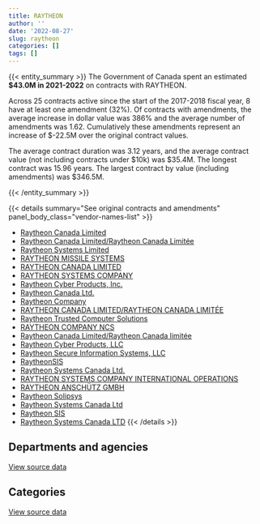 ```yaml
---
title: RAYTHEON
author: ''
date: '2022-08-27'
slug: raytheon
categories: []
tags: []
---
```


<script src="/rmarkdown-libs/htmlwidgets/htmlwidgets.js"></script>
<link href="/rmarkdown-libs/datatables-css/datatables-crosstalk.css" rel="stylesheet" />
<script src="/rmarkdown-libs/datatables-binding/datatables.js"></script>
<script src="/rmarkdown-libs/jquery/jquery-3.6.0.min.js"></script>
<link href="/rmarkdown-libs/dt-core-bootstrap/css/dataTables.bootstrap.min.css" rel="stylesheet" />
<link href="/rmarkdown-libs/dt-core-bootstrap/css/dataTables.bootstrap.extra.css" rel="stylesheet" />
<script src="/rmarkdown-libs/dt-core-bootstrap/js/jquery.dataTables.min.js"></script>
<script src="/rmarkdown-libs/dt-core-bootstrap/js/dataTables.bootstrap.min.js"></script>
<link href="/rmarkdown-libs/crosstalk/css/crosstalk.min.css" rel="stylesheet" />
<script src="/rmarkdown-libs/crosstalk/js/crosstalk.min.js"></script>
<script src="/rmarkdown-libs/htmlwidgets/htmlwidgets.js"></script>
<link href="/rmarkdown-libs/datatables-css/datatables-crosstalk.css" rel="stylesheet" />
<script src="/rmarkdown-libs/datatables-binding/datatables.js"></script>
<script src="/rmarkdown-libs/jquery/jquery-3.6.0.min.js"></script>
<link href="/rmarkdown-libs/dt-core-bootstrap/css/dataTables.bootstrap.min.css" rel="stylesheet" />
<link href="/rmarkdown-libs/dt-core-bootstrap/css/dataTables.bootstrap.extra.css" rel="stylesheet" />
<script src="/rmarkdown-libs/dt-core-bootstrap/js/jquery.dataTables.min.js"></script>
<script src="/rmarkdown-libs/dt-core-bootstrap/js/dataTables.bootstrap.min.js"></script>
<link href="/rmarkdown-libs/crosstalk/css/crosstalk.min.css" rel="stylesheet" />
<script src="/rmarkdown-libs/crosstalk/js/crosstalk.min.js"></script>

{{< entity_summary >}}
The Government of Canada spent an estimated **\$43.0M in 2021-2022** on contracts with RAYTHEON.

Across 25 contracts active since the start of the 2017-2018 fiscal year, 8 have at least one amendment (32%). Of contracts with amendments, the average increase in dollar value was 386% and the average number of amendments was 1.62. Cumulatively these amendments represent an increase of \$-22.5M over the original contract values.

The average contract duration was 3.12 years, and the average contract value (not including contracts under \$10k) was \$35.4M. The longest contract was 15.96 years. The largest contract by value (including amendments) was \$346.5M.

{{< /entity_summary >}}

{{< details summary="See original contracts and amendments" panel_body_class="vendor-names-list" >}}
- [Raytheon Canada Limited](https://search.open.canada.ca/en/ct/?sort=contract_value_f%20desc&page=1&search_text=%22Raytheon%20Canada%20Limited%22)
- [Raytheon Canada Limited/Raytheon Canada Limitée](https://search.open.canada.ca/en/ct/?sort=contract_value_f%20desc&page=1&search_text=%22Raytheon%20Canada%20Limited%2fRaytheon%20Canada%20Limit%c3%a9e%22)
- [Raytheon Systems Limited](https://search.open.canada.ca/en/ct/?sort=contract_value_f%20desc&page=1&search_text=%22Raytheon%20Systems%20Limited%22)
- [RAYTHEON MISSILE SYSTEMS](https://search.open.canada.ca/en/ct/?sort=contract_value_f%20desc&page=1&search_text=%22RAYTHEON%20MISSILE%20SYSTEMS%22)
- [RAYTHEON CANADA LIMITED](https://search.open.canada.ca/en/ct/?sort=contract_value_f%20desc&page=1&search_text=%22RAYTHEON%20CANADA%20LIMITED%22)
- [RAYTHEON SYSTEMS COMPANY](https://search.open.canada.ca/en/ct/?sort=contract_value_f%20desc&page=1&search_text=%22RAYTHEON%20SYSTEMS%20COMPANY%22)
- [Raytheon Cyber Products, Inc.](https://search.open.canada.ca/en/ct/?sort=contract_value_f%20desc&page=1&search_text=%22Raytheon%20Cyber%20Products%2c%20Inc.%22)
- [Raytheon Canada Ltd.](https://search.open.canada.ca/en/ct/?sort=contract_value_f%20desc&page=1&search_text=%22Raytheon%20Canada%20Ltd.%22)
- [Raytheon Company](https://search.open.canada.ca/en/ct/?sort=contract_value_f%20desc&page=1&search_text=%22Raytheon%20Company%22)
- [RAYTHEON CANADA LIMITED/RAYTHEON CANADA LIMITÉE](https://search.open.canada.ca/en/ct/?sort=contract_value_f%20desc&page=1&search_text=%22RAYTHEON%20CANADA%20LIMITED%2fRAYTHEON%20CANADA%20LIMIT%c3%89E%22)
- [Raytheon Trusted Computer Solutions](https://search.open.canada.ca/en/ct/?sort=contract_value_f%20desc&page=1&search_text=%22Raytheon%20Trusted%20Computer%20Solutions%22)
- [RAYTHEON COMPANY NCS](https://search.open.canada.ca/en/ct/?sort=contract_value_f%20desc&page=1&search_text=%22RAYTHEON%20COMPANY%20NCS%22)
- [Raytheon Canada Limited/Raytheon Canada limitée](https://search.open.canada.ca/en/ct/?sort=contract_value_f%20desc&page=1&search_text=%22Raytheon%20Canada%20Limited%2fRaytheon%20Canada%20limit%c3%a9e%22)
- [Raytheon Cyber Products, LLC](https://search.open.canada.ca/en/ct/?sort=contract_value_f%20desc&page=1&search_text=%22Raytheon%20Cyber%20Products%2c%20LLC%22)
- [Raytheon Secure Information Systems, LLC](https://search.open.canada.ca/en/ct/?sort=contract_value_f%20desc&page=1&search_text=%22Raytheon%20Secure%20Information%20Systems%2c%20LLC%22)
- [RaytheonSIS](https://search.open.canada.ca/en/ct/?sort=contract_value_f%20desc&page=1&search_text=%22RaytheonSIS%22)
- [Raytheon Systems Canada Ltd.](https://search.open.canada.ca/en/ct/?sort=contract_value_f%20desc&page=1&search_text=%22Raytheon%20Systems%20Canada%20Ltd.%22)
- [RAYTHEON SYSTEMS COMPANY INTERNATIONAL OPERATIONS](https://search.open.canada.ca/en/ct/?sort=contract_value_f%20desc&page=1&search_text=%22RAYTHEON%20SYSTEMS%20COMPANY%20INTERNATIONAL%20OPERATIONS%22)
- [RAYTHEON ANSCHÜTZ GMBH](https://search.open.canada.ca/en/ct/?sort=contract_value_f%20desc&page=1&search_text=%22RAYTHEON%20ANSCH%c3%9cTZ%20GMBH%22)
- [Raytheon Solipsys](https://search.open.canada.ca/en/ct/?sort=contract_value_f%20desc&page=1&search_text=%22Raytheon%20Solipsys%22)
- [Raytheon Systems Canada Ltd](https://search.open.canada.ca/en/ct/?sort=contract_value_f%20desc&page=1&search_text=%22Raytheon%20Systems%20Canada%20Ltd%22)
- [Raytheon SIS](https://search.open.canada.ca/en/ct/?sort=contract_value_f%20desc&page=1&search_text=%22Raytheon%20SIS%22)
- [Raytheon Systems Canada LTD](https://search.open.canada.ca/en/ct/?sort=contract_value_f%20desc&page=1&search_text=%22Raytheon%20Systems%20Canada%20LTD%22)
{{< /details >}}

## Departments and agencies

<div id="htmlwidget-1" style="width:100%;height:auto;" class="datatables html-widget"></div>
<script type="application/json" data-for="htmlwidget-1">{"x":{"style":"bootstrap","filter":"none","vertical":false,"data":[["<a href=\"/departments/dfatd-maecd/\">Global Affairs Canada<\/a>","<a href=\"/departments/dfo-mpo/\">Fisheries and Oceans Canada<\/a>","<a href=\"/departments/dnd-mdn/\">National Defence<\/a>","<a href=\"/departments/ec/\">Environment and Climate Change Canada<\/a>"],[1051013,7471.03,88699420.25,52500],[null,113933.16,101219238.34,52500],[null,null,57716922.84,null],[null,null,43002183.78,null]],"container":"<table class=\"table table-striped table-hover row-border order-column display\">\n  <thead>\n    <tr>\n      <th>Department<\/th>\n      <th>2018-2019<\/th>\n      <th>2019-2020<\/th>\n      <th>2020-2021<\/th>\n      <th>2021-2022<\/th>\n    <\/tr>\n  <\/thead>\n<\/table>","options":{"order":[[4,"desc"]],"pageLength":10,"autoWidth":true,"columnDefs":[{"targets":1,"render":"function(data, type, row, meta) {\n    return type !== 'display' ? data : DTWidget.formatCurrency(data, \"$\", 2, 3, \",\", \".\", true, null);\n  }"},{"targets":2,"render":"function(data, type, row, meta) {\n    return type !== 'display' ? data : DTWidget.formatCurrency(data, \"$\", 2, 3, \",\", \".\", true, null);\n  }"},{"targets":3,"render":"function(data, type, row, meta) {\n    return type !== 'display' ? data : DTWidget.formatCurrency(data, \"$\", 2, 3, \",\", \".\", true, null);\n  }"},{"targets":4,"render":"function(data, type, row, meta) {\n    return type !== 'display' ? data : DTWidget.formatCurrency(data, \"$\", 2, 3, \",\", \".\", true, null);\n  }"},{"width":"16%","targets":[1,2,3,4]},{"className":"dt-right","targets":[1,2,3,4]}],"orderClasses":false}},"evals":["options.columnDefs.0.render","options.columnDefs.1.render","options.columnDefs.2.render","options.columnDefs.3.render"],"jsHooks":[]}</script>
<p class="text-right">
<a href="https://github.com/GoC-Spending/contracts-data/tree/main/data/out/vendors/raytheon/summary_by_fiscal_year_by_department.csv" class="source-data-link btn btn-link">View source data</a>
</p>

## Categories

<div id="htmlwidget-2" style="width:100%;height:auto;" class="datatables html-widget"></div>
<script type="application/json" data-for="htmlwidget-2">{"x":{"style":"bootstrap","filter":"none","vertical":false,"data":[["<a href=\"/categories/1_facilities_and_construction/\">Facilities and construction<\/a>","<a href=\"/categories/11_defence/\">Defence<\/a>","<a href=\"/categories/3_information_technology/\">Information technology<\/a>","<a href=\"/categories/6_industrial_products_and_services/\">Industrial products and services<\/a>","<a href=\"/categories/9_human_capital/\">Human capital<\/a>"],[40573064.55,620782.31,1051013,47558073.39,7471.03],[40684079.79,3920193.66,null,56667464.89,113933.16],[20472079.86,1087391.11,null,36157451.88,null],[313438.66,6531293.24,null,36157451.88,null]],"container":"<table class=\"table table-striped table-hover row-border order-column display\">\n  <thead>\n    <tr>\n      <th>Category<\/th>\n      <th>2018-2019<\/th>\n      <th>2019-2020<\/th>\n      <th>2020-2021<\/th>\n      <th>2021-2022<\/th>\n    <\/tr>\n  <\/thead>\n<\/table>","options":{"order":[[4,"desc"]],"dom":"t","pageLength":30,"autoWidth":true,"columnDefs":[{"targets":1,"render":"function(data, type, row, meta) {\n    return type !== 'display' ? data : DTWidget.formatCurrency(data, \"$\", 2, 3, \",\", \".\", true, null);\n  }"},{"targets":2,"render":"function(data, type, row, meta) {\n    return type !== 'display' ? data : DTWidget.formatCurrency(data, \"$\", 2, 3, \",\", \".\", true, null);\n  }"},{"targets":3,"render":"function(data, type, row, meta) {\n    return type !== 'display' ? data : DTWidget.formatCurrency(data, \"$\", 2, 3, \",\", \".\", true, null);\n  }"},{"targets":4,"render":"function(data, type, row, meta) {\n    return type !== 'display' ? data : DTWidget.formatCurrency(data, \"$\", 2, 3, \",\", \".\", true, null);\n  }"},{"width":"16%","targets":[1,2,3,4]},{"className":"dt-right","targets":[1,2,3,4]}],"orderClasses":false,"lengthMenu":[10,25,30,50,100]}},"evals":["options.columnDefs.0.render","options.columnDefs.1.render","options.columnDefs.2.render","options.columnDefs.3.render"],"jsHooks":[]}</script>
<p class="text-right">
<a href="https://github.com/GoC-Spending/contracts-data/tree/main/data/out/vendors/raytheon/summary_by_fiscal_year_by_category.csv" class="source-data-link btn btn-link">View source data</a>
</p>
